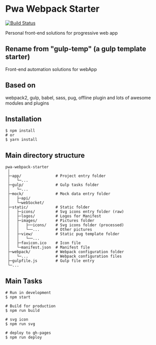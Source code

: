 # Pwa Webpack Starter

[![Build Status](https://travis-ci.org/cycjimmy/pwa-webpack-starter.svg?branch=master)](https://travis-ci.org/cycjimmy/pwa-webpack-starter)

Personal front-end solutions for progressive web app

## Rename from "gulp-temp" (a gulp template starter)
Front-end automation solutions for webApp

## Based on
webpack2, gulp, babel, sass, pug, offline plugin and lots of awesome modules and plugins

## Installation
```shell
$ npm install
# or
$ yarn install
```

## Main directory structure
```text
pwa-webpack-starter
 │
 ├─app/               # Project entry folder
 │   └─...
 ├─gulp/              # Gulp tasks folder
 │   └─...
 ├─mock/              # Mock data entry folder
 │   ├─api/
 │   └─webSocket/
 ├─static/            # Static folder
 │   ├─icons/         # Svg icons entry folder (raw)
 │   ├─logos/         # Logos for Manifest
 │   ├─images/        # Pictures folder
 │   │   ├──icons/    # Svg icons folder (processed)
 │   │   └──...       # Other pictures
 │   ├─view/          # Static pug template folder
 │   │   └──... 
 │   ├─favicon.ico    # Icon file
 │   └─manifest.json  # Manifest file
 ├─webpack/           # Webpack configuration folder
 │   └─...            # Webpack configuration files
 ├─gulpfile.js        # Gulp file entry
 └─...
```

## Main Tasks
```shell
# Run in development
$ npm start

# Build for production
$ npm run build

# svg icon
$ npm run svg

# deploy to gh-pages
$ npm run deploy
```




